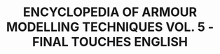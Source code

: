 ---
title: "ENCYCLOPEDIA OF ARMOUR MODELLING TECHNIQUES VOL. 5 - FINAL TOUCHES ENGLISH"
price: "TBA"
desc: "Opis nije dostupan"
img_path: "/assets/img/A.MIG-6154.jpg"
brand: AMMO
available: true
cat: "books"
subcat: "SOLUTION BOOKS - MULTILINGUAL"
subsubcat: "SS"
---